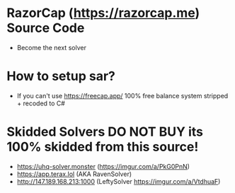# RazorCap (https://razorcap.me) Source Code

- Become the next solver

# How to setup sar?
- If you can't use https://freecap.app/ 100% free balance system stripped + recoded to C#

# Skidded Solvers DO NOT BUY its 100% skidded from this source!
- https://uhq-solver.monster (https://imgur.com/a/PkG0PnN)
- https://app.terax.lol (AKA RavenSolver)
- http://147.189.168.213:1000 (LeftySolver https://imgur.com/a/VtdhuaF)
